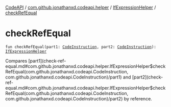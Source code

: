 [CodeAPI](../../index.md) / [com.github.jonathanxd.codeapi.helper](../index.md) / [IfExpressionHelper](index.md) / [checkRefEqual](.)

# checkRefEqual

`fun checkRefEqual(part1: `[`CodeInstruction`](../../com.github.jonathanxd.codeapi/-code-instruction.md)`, part2: `[`CodeInstruction`](../../com.github.jonathanxd.codeapi/-code-instruction.md)`): `[`IfExpressionHelper`](index.md)

Compares [part1](check-ref-equal.md#com.github.jonathanxd.codeapi.helper.IfExpressionHelper$checkRefEqual(com.github.jonathanxd.codeapi.CodeInstruction, com.github.jonathanxd.codeapi.CodeInstruction)/part1) and [part2](check-ref-equal.md#com.github.jonathanxd.codeapi.helper.IfExpressionHelper$checkRefEqual(com.github.jonathanxd.codeapi.CodeInstruction, com.github.jonathanxd.codeapi.CodeInstruction)/part2) by reference.

